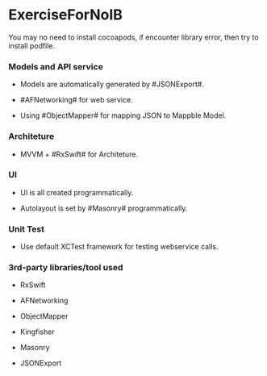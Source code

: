 # ExerciseForNoIB

You may no need to install cocoapods, if encounter library error, then try to install podfile.

### Models and API service ###
* Models are automatically generated by #JSONExport#.

* #AFNetworking# for web service.

* Using #ObjectMapper# for mapping JSON to Mappble Model.


### Architeture ###
* MVVM + #RxSwift# for Architeture.


### UI ###
* UI is all created programmatically.

* Autolayout is set by #Masonry# programmatically.



### Unit Test ###
* Use default XCTest framework for testing webservice calls.


### 3rd-party libraries/tool used ###
* RxSwift

* AFNetworking

* ObjectMapper

* Kingfisher

* Masonry

* JSONExport
